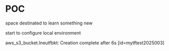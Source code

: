 # POC
space destinated to learn something new

start to configure local environment 

aws_s3_bucket.lneutfbkt: Creation complete after 6s [id=mytftest2025003]